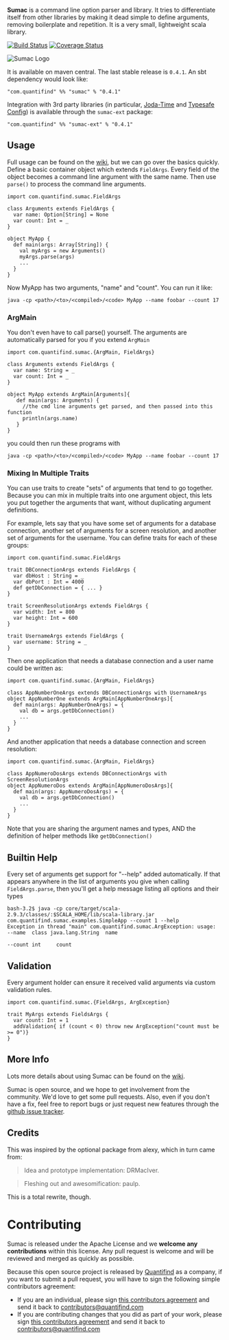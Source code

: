 **Sumac** is a command line option parser and library.  It tries
to differentiate itself from other libraries by making it dead
simple to define arguments, removing boilerplate and repetition.  It
is a very small, lightweight scala library.

[![Build Status](https://travis-ci.org/quantifind/Sumac.svg?branch=master)](https://travis-ci.org/quantifind/Sumac)
[![Coverage Status](https://coveralls.io/repos/quantifind/Sumac/badge.png?branch=master)](https://coveralls.io/r/quantifind/Sumac?branch=master)

![Sumac Logo](https://raw.github.com/quantifind/Sumac/master/logo/Sumac.png)

It is available on maven central.  The last stable release is `0.4.1`.  An sbt dependency would look like:

    "com.quantifind" %% "sumac" % "0.4.1"

Integration with 3rd party libraries (in particular, [Joda-Time](http://www.joda.org/joda-time/) and [Typesafe Config](https://github.com/typesafehub/config))
is available through the `sumac-ext` package:

    "com.quantifind" %% "sumac-ext" % "0.4.1"

## Usage

Full usage can be found on the [wiki](https://github.com/quantifind/Sumac/wiki), but we can go over the basics quickly.
Define a basic container object which extends `FieldArgs`.  Every field of the object
becomes a command line argument with the same name.  Then use `parse()` to process the command line arguments.

    import com.quantifind.sumac.FieldArgs

    class Arguments extends FieldArgs {
      var name: Option[String] = None
      var count: Int = _
    }

    object MyApp {
      def main(args: Array[String]) {
        val myArgs = new Arguments()
        myArgs.parse(args)
        ...
      }
    }

Now MyApp has two arguments, "name" and "count".  You can run it like:

    java -cp <path>/<to>/<compiled>/<code> MyApp --name foobar --count 17


### ArgMain

You don't even have to call parse() yourself.  The arguments are automatically parsed for you
if you extend `ArgMain`

    import com.quantifind.sumac.{ArgMain, FieldArgs}

    class Arguments extends FieldArgs {
      var name: String = _
      var count: Int = _
    }

    object MyApp extends ArgMain[Arguments]{
       def main(args: Arguments) {
         //the cmd line arguments get parsed, and then passed into this function
         println(args.name)
       }
    }

you could then run these programs with

    java -cp <path>/<to>/<compiled>/<code> MyApp --name foobar --count 17

### Mixing In Multiple Traits

You can use traits to create "sets" of arguments that tend to go together.  Because you can mix in multiple traits into
one argument object, this lets you put together the arguments that want, without duplicating argument definitions.

For example, lets say that you have some set of arguments for a database connection, another set of arguments for a
screen resolution, and another set of arguments for the username.  You can define traits for each of these groups:

    import com.quantifind.sumac.FieldArgs

    trait DBConnectionArgs extends FieldArgs {
      var dbHost : String = _
      var dbPort : Int = 4000
      def getDbConnection = { ... }
    }

    trait ScreenResolutionArgs extends FieldArgs {
      var width: Int = 800
      var height: Int = 600
    }

    trait UsernameArgs extends FieldArgs {
      var username: String = _
    }

Then one application that needs a database connection and a user name could be written as:

    import com.quantifind.sumac.{ArgMain, FieldArgs}

    class AppNumberOneArgs extends DBConnectionArgs with UsernameArgs
    object AppNumberOne extends ArgMain[AppNumberOneArgs]{
      def main(args: AppNumberOneArgs) = {
        val db = args.getDbConnection()
        ...
      }
    }

And another application that needs a database connection and screen resolution:

    import com.quantifind.sumac.{ArgMain, FieldArgs}

    class AppNumeroDosArgs extends DBConnectionArgs with ScreenResolutionArgs
    object AppNumeroDos extends ArgMain[AppNumeroDosArgs]{
      def main(args: AppNumeroDosArgs) = {
        val db = args.getDbConnection()
        ...
      }
    }

Note that you are sharing the argument names and types, AND the definition of helper methods like `getDbConnection()`

## Builtin Help

Every set of arguments get support for "--help" added automatically.  If that appears anywhere in the list of arguments
you give when calling `FieldArgs.parse`, then you'll get a help message listing all options and their types

    bash-3.2$ java -cp core/target/scala-2.9.3/classes/:$SCALA_HOME/lib/scala-library.jar com.quantifind.sumac.examples.SimpleApp --count 1 --help
    Exception in thread "main" com.quantifind.sumac.ArgException: usage:
    --name  class java.lang.String  name

    --count int     count

## Validation

Every argument holder can ensure it received valid arguments via custom validation rules.

    import com.quantifind.sumac.{FieldArgs, ArgException}

    trait MyArgs extends FieldsArgs {
      var count: Int = 1
      addValidation{ if (count < 0) throw new ArgException("count must be >= 0")}
    }

## More Info

Lots more details about using Sumac can be found on the [wiki](https://github.com/quantifind/Sumac/wiki).  

Sumac is open source, and we hope to get involvement from the community.  We'd love to get some pull requests.  Also, even if you don't
have a fix, feel free to report bugs or just request new features through the [github issue tracker](https://github.com/quantifind/Sumac/issues?state=open).

## Credits

This was inspired by the optional package from alexy, which in turn came from:

>Idea and prototype implementation: DRMacIver.

>Fleshing out and awesomification: paulp.

This is a total rewrite, though.


Contributing
============

Sumac is released under the Apache License and we **welcome any contributions** within this license. Any pull request is welcome and will be reviewed and merged as quickly as possible.

Because this open source project is released by [Quantifind](http://www.quantifind.com) as a company, if you want to submit a pull request, you will have to sign the following simple contributors agreement:
- If you are an individual, please sign [this contributors agreement](https://docs.google.com/a/quantifind.com/document/d/1RS7qEjq3cCmJ1665UhoCMK8541Ms7KyU3kVFoO4CR_I/) and send it back to contributors@quantifind.com
- If you are contributing changes that you did as part of your work, please sign [this contributors agreement](https://docs.google.com/a/quantifind.com/document/d/1kNwLT4qG3G0Ct2mEuNdBGmKDYuApN1CpQtZF8TSVTjE/) and send it back to contributors@quantifind.com

